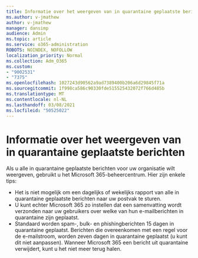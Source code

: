 ```yaml
---
title: Informatie over het weergeven van in quarantaine geplaatste berichten
ms.author: v-jmathew
author: v-jmathew
manager: dansimp
audience: Admin
ms.topic: article
ms.service: o365-administration
ROBOTS: NOINDEX, NOFOLLOW
localization_priority: Normal
ms.collection: Adm_O365
ms.custom:
- "9002531"
- "7375"
ms.openlocfilehash: 1027243d90562a9ad7389400b206a6d29845f71a
ms.sourcegitcommit: 1f998ca586c90330fde515525432072f766d485b
ms.translationtype: MT
ms.contentlocale: nl-NL
ms.lasthandoff: 03/08/2021
ms.locfileid: "50525022"
---
```

# <a name="info-about-viewing-quarantined-messages"></a>Informatie over het weergeven van in quarantaine geplaatste berichten

Als u alle in quarantaine geplaatste berichten voor uw organisatie wilt weergeven, gebruikt u het Microsoft 365-beheercentrum. Hier zijn enkele tips:

- Het is niet mogelijk om een dagelijks of wekelijks rapport van alle in quarantaine geplaatste berichten naar uw postvak te sturen.
- U kunt echter Microsoft 365 zo instellen dat een samenvatting wordt verzonden naar uw gebruikers over welke van hun e-mailberichten in quarantaine zijn geplaatst.
- Standaard worden spam-, bulk- en phishingberichten 15 dagen in quarantaine geplaatst. Berichten die overeenkomen met een regel voor de e-mailstroom, worden zeven dagen in quarantaine geplaatst (u kunt dit niet aanpassen). Wanneer Microsoft 365 een bericht uit quarantaine verwijdert, kunt u het niet meer terug halen.
